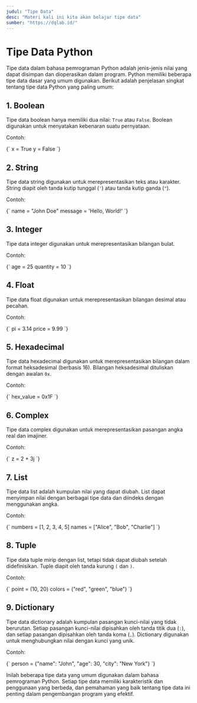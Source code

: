```yaml
---
judul: "Tipe Data"
desc: "Materi kali ini kita akan belajar tipe data"
sumber: "https://dqlab.id/"
---
```


# Tipe Data Python

Tipe data dalam bahasa pemrograman Python adalah jenis-jenis nilai yang dapat disimpan dan dioperasikan dalam program. Python memiliki beberapa tipe data dasar yang umum digunakan. Berikut adalah penjelasan singkat tentang tipe data Python yang paling umum:

## 1. Boolean

Tipe data boolean hanya memiliki dua nilai: `True` atau `False`. Boolean digunakan untuk menyatakan kebenaran suatu pernyataan.

Contoh:

<Syntax language="python">
  {`
    x = True
    y = False
  `}
</Syntax>

## 2. String

Tipe data string digunakan untuk merepresentasikan teks atau karakter. String diapit oleh tanda kutip tunggal (`'`) atau tanda kutip ganda (`"`).

Contoh:

<Syntax language="python">
  {`
    name = "John Doe"
    message = 'Hello, World!'
  `}
</Syntax>

## 3. Integer

Tipe data integer digunakan untuk merepresentasikan bilangan bulat.

Contoh:

<Syntax language="python">
  {`
    age = 25
    quantity = 10
  `}
</Syntax>

## 4. Float

Tipe data float digunakan untuk merepresentasikan bilangan desimal atau pecahan.

Contoh:

<Syntax language="python">
  {`
    pi = 3.14
    price = 9.99
  `}
</Syntax>

## 5. Hexadecimal

Tipe data hexadecimal digunakan untuk merepresentasikan bilangan dalam format heksadesimal (berbasis 16). Bilangan heksadesimal dituliskan dengan awalan `0x`.

Contoh:

<Syntax language="python">
  {`
    hex_value = 0x1F
  `}
</Syntax>

## 6. Complex

Tipe data complex digunakan untuk merepresentasikan pasangan angka real dan imajiner.

Contoh:

<Syntax language="python">
  {`
    z = 2 + 3j  
  `}
</Syntax>

## 7. List

Tipe data list adalah kumpulan nilai yang dapat diubah. List dapat menyimpan nilai dengan berbagai tipe data dan diindeks dengan menggunakan angka.

Contoh:

<Syntax language="python">
  {`
    numbers = [1, 2, 3, 4, 5]
    names = ["Alice", "Bob", "Charlie"]
  `}
</Syntax>

## 8. Tuple

Tipe data tuple mirip dengan list, tetapi tidak dapat diubah setelah didefinisikan. Tuple diapit oleh tanda kurung `(` dan `)`.

Contoh:

<Syntax language="python">
  {`
    point = (10, 20)
    colors = ("red", "green", "blue")
  `}
</Syntax>

## 9. Dictionary

Tipe data dictionary adalah kumpulan pasangan kunci-nilai yang tidak berurutan. Setiap pasangan kunci-nilai dipisahkan oleh tanda titik dua (`:`), dan setiap pasangan dipisahkan oleh tanda koma (`,`). Dictionary digunakan untuk menghubungkan nilai dengan kunci yang unik.

Contoh:

<Syntax language="python">
  {`
    person = {"name": "John", "age": 30, "city": "New York"}
  `}
</Syntax>

Inilah beberapa tipe data yang umum digunakan dalam bahasa pemrograman Python. Setiap tipe data memiliki karakteristik dan penggunaan yang berbeda, dan pemahaman yang baik tentang tipe data ini penting dalam pengembangan program yang efektif.
